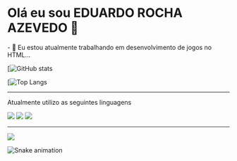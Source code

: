 <h1>Olá eu sou EDUARDO ROCHA AZEVEDO  👋</h1>
- 🔭 Eu estou atualmente trabalhando em desenvolvimento de jogos no HTML...

 <div>

 [![GitHub stats](https://github-readme-stats.vercel.app/api?username=EduardoRochaAzevedo&theme=chartreuse-dark)
 
 [![Top Langs](https://github-readme-stats.vercel.app/api/top-langs/?username=EduardoRochaAzevedo&layout=compact&theme=vision-friendly-dark)

</div>
<hr>
<p>Atualmente utilizo as seguintes linguagens<p/>
<img src="https://img.shields.io/badge/HTML5-E34F26?style=for-the-badge&logo=html5&logoColor=white">
<img src="https://img.shields.io/badge/CSS3-1572B6?style=for-the-badge&logo=css3&logoColor=white">
<img src="https://img.shields.io/badge/JavaScript-323330?style=for-the-badge&logo=javascript&logoColor=F7DF1E">
<br><hr>
<a><img src="https://img.shields.io/badge/YouTube-FF0000?style=for-the-badge&logo=youtube&logoColor=white"></a>

![Snake animation](https://github.com/EduardoRochaAzevedo/rafaballerine/blob/output/github-contribution-grid-snake.svg)


  

  
  

  

  

  

  

  



 
  

 
  
  
